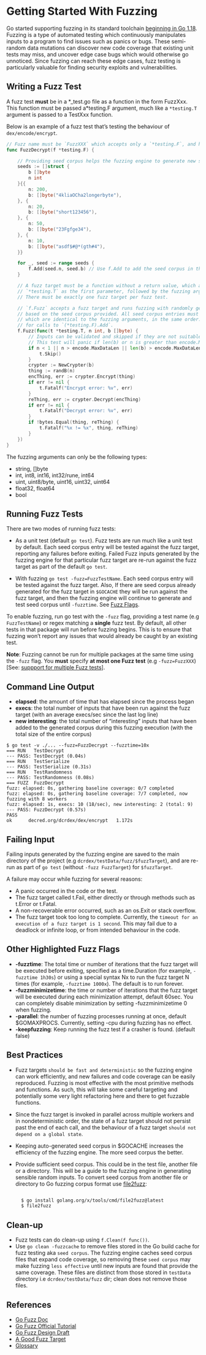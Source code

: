 # Getting Started With Fuzzing

Go started supporting fuzzing in its standard toolchain [beginning in Go 1.18](https://go.dev/doc/fuzz/). Fuzzing is a type of automated testing which continuously manipulates inputs to a program to find issues such as panics or bugs. These semi-random data mutations can discover new code coverage that existing unit tests may miss, and uncover edge case bugs which would otherwise go unnoticed. Since fuzzing can reach these edge cases, fuzz testing is particularly valuable for finding security exploits and vulnerabilities.

## Writing a Fuzz Test

A fuzz test **must** be in a \*_test.go file as a function in the form FuzzXxx. This function must be passed a*testing.F argument, much like a `*testing.T` argument is passed to a TestXxx function.

Below is an example of a fuzz test that’s testing the behaviour of `dex/encode/encrypt`.

```go
// Fuzz name must be `FuzzXXX` which accepts only a `*testing.F`, and has no return value.
func FuzzDecrypt(f *testing.F) {

	// Providing seed corpus helps the fuzzing engine to generate new seeds efficiently.
	seeds := []struct {
		b []byte
		n int
	}{{
		n: 200,
		b: []byte("4kliaOCha2longerbyte"),
	}, {
		n: 20,
		b: []byte("short123456"),
	}, {
		n: 50,
		b: []byte("23Fgfge34"),
	}, {
		n: 10,
		b: []byte("asdf$#@*(gth#4"),
	}}

	for _, seed := range seeds {
		f.Add(seed.n, seed.b) // Use f.Add to add the seed corpus in the same order as the fuzz target arguments.
	}

	// A fuzz target must be a function without a return value, which accepts a
	// `*testing.T` as the first parameter, followed by the fuzzing arguments.
	// There must be exactly one fuzz target per fuzz test.

	// `f.Fuzz` accepts a fuzz target and runs fuzzing with randomly generated values
	// based on the seed corpus provided. All seed corpus entries must have types
	// which are identical to the fuzzing arguments, in the same order. This is true
	// for calls to `(*testing.F).Add`.
	f.Fuzz(func(t *testing.T, n int, b []byte) {
		// Inputs can be validated and skipped if they are not suitable.
		// This test will panic if len(b) or n is greater than encode.MaxDataLen.
		if n < 1 || n > encode.MaxDataLen || len(b) > encode.MaxDataLen {
			t.Skip()
		}
		crypter := NewCrypter(b)
		thing := randB(n)
		encThing, err := crypter.Encrypt(thing)
		if err != nil {
			t.Fatalf("Encrypt error: %v", err)
		}
		reThing, err := crypter.Decrypt(encThing)
		if err != nil {
			t.Fatalf("Decrypt error: %v", err)
		}
		if !bytes.Equal(thing, reThing) {
			t.Fatalf("%x != %x", thing, reThing)
		}
	})
}
```

The fuzzing arguments can only be the following types:

- string, []byte
- int, int8, int16, int32/rune, int64
- uint, uint8/byte, uint16, uint32, uint64
- float32, float64
- bool

## Running Fuzz Tests

 There are two modes of running fuzz tests:

- As a unit test (default `go test`).
    Fuzz tests are run much like a unit test by default. Each seed corpus entry will be tested against the fuzz target, reporting any failures before exiting. Failed Fuzz inputs generated by the fuzzing engine for that particular fuzz target are re-run against the fuzz target as part of the default `go test`.

- With fuzzing `go test -fuzz=FuzzTestName`.
    Each seed corpus entry will be tested against the fuzz target. Also, If there are seed corpus already generated for the fuzz target in `$GOCACHE` they will be run against the fuzz target, and then the fuzzing engine will continue to generate and test seed corpus until `-fuzztime`. See [Fuzz Flags](#other-highlighted-fuzz-flags).

To enable fuzzing, run go test with the `-fuzz` flag, providing a test name (e.g `FuzzTestName`) or regex matching a **single** fuzz test. By default, all other tests in that package will run before fuzzing begins. This is to ensure that fuzzing won’t report any issues that would already be caught by an existing test.

**Note**: Fuzzing cannot be run for multiple packages at the same time using the `-fuzz` flag. You **must** specify **at most one Fuzz test** (e.g `-fuzz=FuzzXXX`) [See: [suppport for multiple Fuzz tests](https://go.googlesource.com/proposal/+/master/design/draft-fuzzing.md#fuzzing-engine-supports-multiple-fuzz-tests-at-once)].

## Command Line Output

- **elapsed**: the amount of time that has elapsed since the process began
- **execs**: the total number of inputs that have been run against the fuzz target (with an average execs/sec since the last log line)
- **new interesting**: the total number of “interesting” inputs that have been added to the generated corpus during this fuzzing execution (with the total size of the entire corpus)

```text
$ go test -v ./... --fuzz=FuzzDecrypt --fuzztime=10x 
=== RUN   TestDecrypt
--- PASS: TestDecrypt (0.04s)
=== RUN   TestSerialize
--- PASS: TestSerialize (0.31s)
=== RUN   TestRandomness
--- PASS: TestRandomness (0.08s)
=== FUZZ  FuzzDecrypt
fuzz: elapsed: 0s, gathering baseline coverage: 0/7 completed
fuzz: elapsed: 0s, gathering baseline coverage: 7/7 completed, now fuzzing with 8 workers
fuzz: elapsed: 1s, execs: 10 (18/sec), new interesting: 2 (total: 9)
--- PASS: FuzzDecrypt (0.57s)
PASS
ok      decred.org/dcrdex/dex/encrypt   1.172s
```

## Failing Input

Failing inputs generated by the fuzzing engine are saved to the main directory of the project (e.g `dcrdex/testData/fuzz/$fuzzTarget`), and are re-run as part of `go test` (without `-fuzz FuzzTarget`) for `$fuzzTarget`.

A failure may occur while fuzzing for several reasons:

- A panic occurred in the code or the test.
- The fuzz target called t.Fail, either directly or through methods such as t.Error or t.Fatal.
- A non-recoverable error occurred, such as an os.Exit or stack overflow.
- The fuzz target took too long to complete. Currently, the `timeout for an execution of a fuzz target is 1 second`. This may fail due to a deadlock or infinite loop, or from intended behaviour in the code.

## Other Highlighted Fuzz Flags

- **-fuzztime**:
    The total time or number of iterations that the fuzz target will be executed before exiting, specified as a time.Duration (for example, `-fuzztime 1h30s`) or using a special syntax Nx to run the fuzz target N times (for example, `-fuzztime 1000x`). The default is to run forever.
- **-fuzzminimizetime**: the time or number of iterations that the fuzz target will be executed during each minimization attempt, default 60sec. You can completely disable minimization by setting -fuzzminimizetime 0 when fuzzing.
- **-parallel**: the number of fuzzing processes running at once, default $GOMAXPROCS. Currently, setting -cpu during fuzzing has no effect.
- **-keepfuzzing**: Keep running the fuzz test if a crasher is found. (default false)

## Best Practices

- Fuzz targets `should be fast and deterministic` so the fuzzing engine can work efficiently, and new failures and code coverage can be easily reproduced.
 Fuzzing is most effective with the most primitive methods and functions. As such, this will take some careful targeting and potentially some very light refactoring here and there to get fuzzable functions.
- Since the fuzz target is invoked in parallel across multiple workers and in nondeterministic order, the state of a fuzz target should not persist past the end of each call, and the behaviour of a fuzz target `should not depend on a global state`.
- Keeping auto-generated seed corpus in $GOCACHE increases the efficiency of the fuzzing engine. The more seed corpus the better.
- Provide sufficient seed corpus. This could be in the test file, another file or a directory. This will be a guide to the fuzzing engine in generating sensible random inputs.
To convert seed corpus from another file or directory to Go fuzzing corpus format use [file2fuzz](https://pkg.go.dev/golang.org/x/tools/cmd/file2fuzz):

  ```sh

	$ go install golang.org/x/tools/cmd/file2fuzz@latest
	$ file2fuzz

  ```

## Clean-up

- Fuzz tests can do clean-up using `f.Clean(f func())`.
- Use `go clean -fuzzcache` to remove files stored in the Go build cache for fuzz testing aka `seed corpus`. The fuzzing engine caches seed corpus files that expand code coverage, so removing these `seed corpus` may make fuzzing `less effective` until new inputs are found that provide the same coverage. These files are distinct from those stored in `testData` directory i.e `dcrdex/testData/fuzz` dir; clean does not remove those files.

## References

- [Go Fuzz Doc](https://go.dev/doc/fuzz/)
- [Go Fuzz Official Tutorial](https://go.dev/doc/tutorial/fuzz)
- [Go Fuzz Design Draft](https://go.googlesource.com/proposal/+/master/design/draft-fuzzing.md)
- [A Good Fuzz Target](https://github.com/google/fuzzing/blob/master/docs/good-fuzz-target.md)
- [Glossary](https://go.dev/doc/fuzz/#Glossary:~:text=Proposal-,Glossary,-corpus%20entry%3A)
